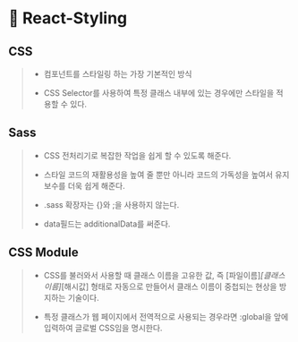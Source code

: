 # 🎨 React-Styling

## CSS
> + 컴포넌트를 스타일링 하는 가장 기본적인 방식
> - CSS Selector를 사용하여 특정 클래스 내부에 있는 경우에만 스타일을 적용할 수 있다.

## Sass
> + CSS 전처리기로 복잡한 작업을 쉽게 할 수 있도록 해준다.
> - 스타일 코드의 재활용성을 높여 줄 뿐만 아니라 코드의 가독성을 높여서 유지 보수를 더욱 쉽게 해준다.
> * .sass 확장자는 {}와 ;을 사용하지 않는다.
> + data필드는 additionalData를 써준다.

## CSS Module
> + CSS를 불러와서 사용할 때 클래스 이름을 고유한 값, 즉 [파일이름]_[클래스 이름]_[해시값] 형태로 자동으로 만들어서 클래스 이름이 중첩되는 현상을 방지하는 기술이다.
> - 특정 클래스가 웹 페이지에서 전역적으로 사용되는 경우라면 :global을 앞에 입력하여 글로벌 CSS임을 명시한다.